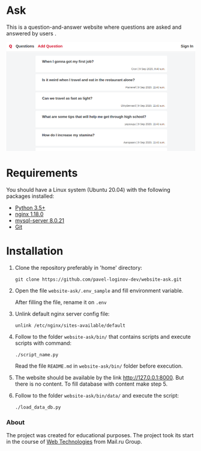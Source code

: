 # Ask

This is a question-and-answer website where questions are asked and answered by users .

<img src="static/qa/img/screen.png" alt="image-20200909182311345"  />

# Requirements 

You should have a Linux system (Ubuntu 20.04) with the following packages installed:

- [Python 3.5+](https://docs.python-guide.org/starting/install3/linux/)
- [nginx 1.18.0](https://docs.nginx.com/nginx/admin-guide/installing-nginx/installing-nginx-open-source/#prebuilt_ubuntu)
- [mysql-server 8.0.21](https://support.rackspace.com/how-to/install-mysql-server-on-the-ubuntu-operating-system/)
- [Git](https://git-scm.com/download/linux)

# Installation

1. Clone the repository preferably in 'home' directory:

   ```
   git clone https://github.com/pavel-loginov-dev/website-ask.git
   ```

2. Open the file `website-ask/.env_sample` and fill environment variable.

   [^SECRET_KEY]:  write an arbitrary character set (don't use '$' symbol)
   [^DATABASE_PASSWORD]: If you don't have a mysql user, then choose any password

   After filling the file, rename it on `.env` 

3. Unlink default nginx server config file:

   ```
   unlink /etc/nginx/sites-available/default
   ```

4. Follow to the folder  `website-ask/bin/`  that contains scripts and execute scripts with command:

   ```
   ./script_name.py
   ```

   Read the file `README.md` in `website-ask/bin/` folder before execution.

4. The website should be available by the link http://127.0.0.1:8000. But there is no content. To fill database with content make step 5.

5. Follow to the folder  `website-ask/bin/data/`  and execute the script:

   ```
   ./load_data_db.py
   ```

   

### About

The project was created for educational purposes. The project took its start in the course of [Web Technologies](https://stepik.org/course/154) from Mail.ru Group.